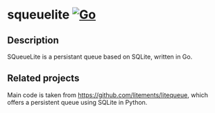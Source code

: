 # squeuelite [![Go](https://github.com/nfoerster/squeuelite/actions/workflows/go.yml/badge.svg)](https://github.com/nfoerster/squeuelite/actions/workflows/go.yml)

## Description

SQueueLite is a persistant queue based on SQLite, written in Go.

## Related projects

Main code is taken from https://github.com/litements/litequeue, which offers a persistent queue using SQLite in Python.
